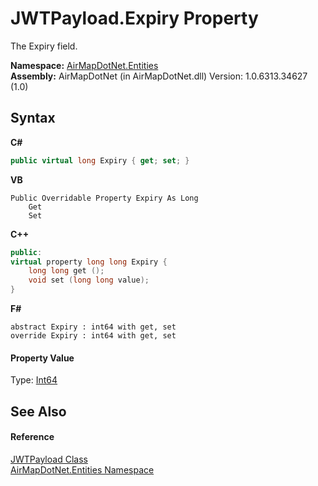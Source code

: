# JWTPayload.Expiry Property 
 

The Expiry field.

**Namespace:**&nbsp;<a href="N_AirMapDotNet_Entities">AirMapDotNet.Entities</a><br />**Assembly:**&nbsp;AirMapDotNet (in AirMapDotNet.dll) Version: 1.0.6313.34627 (1.0)

## Syntax

**C#**<br />
``` C#
public virtual long Expiry { get; set; }
```

**VB**<br />
``` VB
Public Overridable Property Expiry As Long
	Get
	Set
```

**C++**<br />
``` C++
public:
virtual property long long Expiry {
	long long get ();
	void set (long long value);
}
```

**F#**<br />
``` F#
abstract Expiry : int64 with get, set
override Expiry : int64 with get, set
```


#### Property Value
Type: <a href="http://msdn2.microsoft.com/en-us/library/6yy583ek" target="_blank">Int64</a>

## See Also


#### Reference
<a href="T_AirMapDotNet_Entities_JWTPayload">JWTPayload Class</a><br /><a href="N_AirMapDotNet_Entities">AirMapDotNet.Entities Namespace</a><br />
